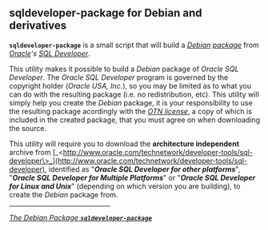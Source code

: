 ## sqldeveloper-package for Debian and derivatives

**`sqldeveloper-package`** is a small script that will build a [_Debian_](http://www.debian.org) [_package_](http://www.wikipedia.org/wiki/Deb_%28file_format%29) from [_Oracle_](http://www.oracle.com)_'s_ [_SQL Developer_](http://www.oracle.com/technetwork/developer-tools/sql-developer/).

This utility makes it possible to build a _Debian_ package of _Oracle SQL Developer_. The _Oracle SQL Developer_ program is governed by the copyright holder (_Oracle USA, Inc._), so you may be limited as to what you can do with the resulting package (i.e. no redistribution, etc). This utility will simply help you create the _Debian_ package, it is your responsibility to use the resulting package acordingly with the [_OTN license_](http://www.oracle.com/technetwork/licenses/sqldev-license-152021.html), a copy of which is included in the created package, that you must agree on when downloading the source.

This utility will require you to download the **architecture independent** archive from [_\<http://www.oracle.com/technetwork/developer-tools/sql-developer\>_](http://www.oracle.com/technetwork/developer-tools/sql-developer), identified as "**_Oracle SQL Developer for other platforms_**", "**_Oracle SQL Developer for Multiple Platforms_**" or "**_Oracle SQL Developer for Linux and Unix_**" (depending on which version you are building), to create the _Debian_ package from.

<hr width="40%">


_<u>The Debian Package **`sqldeveloper-package`**</u>_

